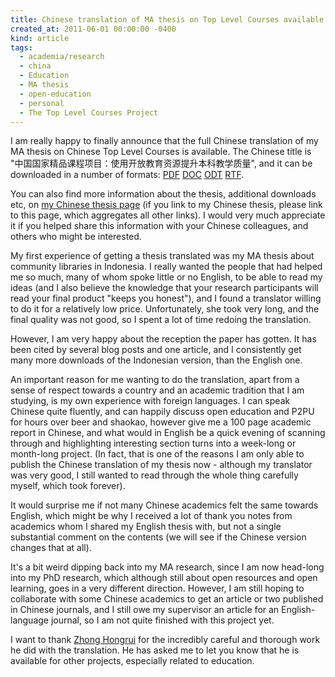 ```yaml
---
title: Chinese translation of MA thesis on Top Level Courses available
created_at: 2011-06-01 00:00:00 -0400
kind: article
tags:
  - academia/research
  - china
  - Education
  - MA thesis
  - open-education
  - personal
  - The Top Level Courses Project
---
```


I am really happy to finally announce that the full Chinese translation
of my MA thesis on Chinese Top Level Courses is available. The Chinese
title is "中国国家精品课程项目：使用开放教育资源提升本科教学质量", and
it can be downloaded in a number of
formats: [PDF](http://reganmian.net/top-level-courses/Jingpinkecheng-Haklev-zh.pdf)
[DOC](http://reganmian.net/top-level-courses/Jingpinkecheng-Haklev-zh.doc)
[ODT](http://reganmian.net/top-level-courses/Jingpinkecheng-Haklev-zh.odt)
[RTF](http://reganmian.net/top-level-courses/Jingpinkecheng-Haklev-zh.rtf).

You can also find more information about the thesis, additional
downloads etc, on [my Chinese thesis
page](http://reganmian.net/boke/%E7%B2%BE%E5%93%81%E8%AF%BE%E7%A8%8B%E7%9A%84%E8%AE%BA%E6%96%87/)
(if you link to my Chinese thesis, please link to this page, which
aggregates all other links). I would very much appreciate it if you
helped share this information with your Chinese colleagues, and others
who might be interested.

My first experience of getting a thesis translated was my MA thesis
about community libraries in Indonesia. I really wanted the people that
had helped me so much, many of whom spoke little or no English, to be
able to read my ideas (and I also believe the knowledge that your
research participants will read your final product "keeps you honest"),
and I found a translator willing to do it for a relatively low price.
Unfortunately, she took very long, and the final quality was not good,
so I spent a lot of time redoing the translation.

However, I am very happy about the reception the paper has gotten. It
has been cited by several blog posts and one article, and I consistently
get many more downloads of the Indonesian version, than the English one.

An important reason for me wanting to do the translation, apart from a
sense of respect towards a country and an academic tradition that I am
studying, is my own experience with foreign languages. I can speak
Chinese quite fluently, and can happily discuss open education and P2PU
for hours over beer and shaokao, however give me a 100 page academic
report in Chinese, and what would in English be a quick evening of
scanning through and highlighting interesting section turns into a
week-long or month-long project. (In fact, that is one of the reasons I
am only able to publish the Chinese translation of my thesis now -
although my translator was very good, I still wanted to read through the
whole thing carefully myself, which took forever).

It would surprise me if not many Chinese academics felt the same towards
English, which might be why I received a lot of thank you notes from
academics whom I shared my English thesis with, but not a single
substantial comment on the contents (we will see if the Chinese version
changes that at all).

It's a bit weird dipping back into my MA research, since I am now
head-long into my PhD research, which although still about open
resources and open learning, goes in a very different direction.
However, I am still hoping to collaborate with some Chinese academics to
get an article or two published in Chinese journals, and I still owe my
supervisor an article for an English-language journal, so I am not
quite finished with this project yet.

I want to thank [Zhong Hongrui](mailto:hongrui241@qq.com) for the
incredibly careful and thorough work he did with the translation. He has
asked me to let you know that he is available for other projects,
especially related to education.